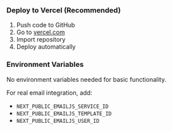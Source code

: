### Deploy to Vercel (Recommended)

1. Push code to GitHub
2. Go to [vercel.com](https://vercel.com)
3. Import repository
4. Deploy automatically

### Environment Variables

No environment variables needed for basic functionality. 

For real email integration, add:
- `NEXT_PUBLIC_EMAILJS_SERVICE_ID`
- `NEXT_PUBLIC_EMAILJS_TEMPLATE_ID`
- `NEXT_PUBLIC_EMAILJS_USER_ID`
